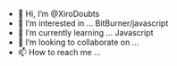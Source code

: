 - 👋 Hi, I’m @XiroDoubts
- 👀 I’m interested in ... BitBurner/javascript
- 🌱 I’m currently learning ... Javascript
- 💞️ I’m looking to collaborate on ...
- 📫 How to reach me ...

<!---
ShadySheep/ShadySheep is a ✨ special ✨ repository because its `README.md` (this file) appears on your GitHub profile.
You can click the Preview link to take a look at your changes.
--->
